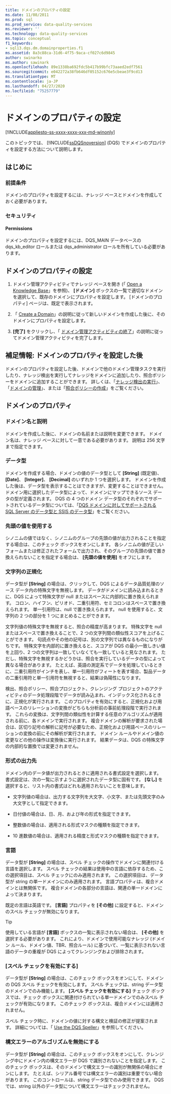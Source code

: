 ```yaml
---
title: ドメインのプロパティの設定
ms.date: 11/08/2011
ms.prod: sql
ms.prod_service: data-quality-services
ms.reviewer: ''
ms.technology: data-quality-services
ms.topic: conceptual
f1_keywords:
- sql13.dqs.dm.domainproperties.f1
ms.assetid: 8a3c88ca-31d6-4f75-9aca-cf027c6d9845
author: swinarko
ms.author: sawinark
ms.openlocfilehash: 89e1338ba692fdc5b417b99bfc73aaed2edf7561
ms.sourcegitcommit: e042272a38fb646df05152c676e5cbeae3f9cd13
ms.translationtype: MT
ms.contentlocale: ja-JP
ms.lasthandoff: 04/27/2020
ms.locfileid: "75257779"
---
```

# <a name="set-domain-properties"></a>ドメインのプロパティの設定

[!INCLUDE[appliesto-ss-xxxx-xxxx-xxx-md-winonly](../includes/appliesto-ss-xxxx-xxxx-xxx-md-winonly.md)]

  このトピックでは、 [!INCLUDE[ssDQSnoversion](../includes/ssdqsnoversion-md.md)] (DQS) でドメインのプロパティを設定する方法について説明します。  
  
##  <a name="before-you-begin"></a><a name="BeforeYouBegin"></a> はじめに  
  
###  <a name="prerequisites"></a><a name="Prerequisites"></a> 前提条件  
 ドメインのプロパティを設定するには、ナレッジ ベースとドメインを作成しておく必要があります。  
  
###  <a name="security"></a><a name="Security"></a> セキュリティ  
  
####  <a name="permissions"></a><a name="Permissions"></a> Permissions  
 ドメインのプロパティを設定するには、DQS_MAIN データベースの dqs_kb_editor ロールまたは dqs_administrator ロールを所有している必要があります。  
  
##  <a name="set-domain-properties"></a><a name="Set"></a>ドメインのプロパティの設定  
  
1.  ドメイン管理アクティビティでナレッジ ベースを開き (「 [Open a Knowledge Base](../data-quality-services/open-a-knowledge-base.md)」を参照)、 **[ドメイン]** ボックスの一覧で適切なドメインを選択して、既存のドメインにプロパティを設定します。 [ドメインのプロパティ] ページは、既定で表示されます。  
  
2.  「 [Create a Domain](../data-quality-services/create-a-domain.md)」の説明に従って新しいドメインを作成した後に、そのドメインにプロパティを設定します。  
  
3.  **[完了]** をクリックし、「 [ドメイン管理アクティビティの終了](https://msdn.microsoft.com/library/ab6505ad-3090-453b-bb01-58435e7fa7c0)」の説明に従ってドメイン管理アクティビティを完了します。  
  
##  <a name="follow-up-after-setting-domain-properties"></a><a name="FollowUp"></a>補足情報: ドメインのプロパティを設定した後  
 ドメインのプロパティを設定した後、ドメインで他のドメイン管理タスクを実行したり、ナレッジ検出を実行してナレッジをドメインに追加したり、照合ポリシーをドメインに追加することができます。 詳しくは、「[ナレッジ検出の実行](../data-quality-services/perform-knowledge-discovery.md)」、「[ドメインの管理](../data-quality-services/managing-a-domain.md)」、または「[照合ポリシーの作成](../data-quality-services/create-a-matching-policy.md)」をご覧ください。  
  
##  <a name="domain-properties"></a><a name="Properties"></a>ドメインのプロパティ  
  
###  <a name="domain-name-and-description"></a><a name="Name"></a>ドメイン名と説明  
 ドメインを作成した後に、ドメインの名前または説明を変更できます。 ドメイン名は、ナレッジ ベースに対して一意である必要があります。 説明は 256 文字まで指定できます。  
  
###  <a name="data-type"></a><a name="Type"></a> データ型  
 ドメインを作成する場合、ドメインの値のデータ型として **[String]** (既定値)、 **[Date]**、 **[Integer]**、 **[Decimal]** のいずれか 1 つを選択します。 ドメインを作成した後は、データ型を表示することはできますが、変更することはできません。 ドメイン用に選択したデータ型によって、ドメインにマップできるソース データの型が定義されます。 DQS の 4 つのドメイン データ型のそれぞれでサポートされているデータ型については、「[DQS ドメインに対してサポートされる SQL Server のデータ型と SSIS のデータ型](../data-quality-services/supported-sql-server-and-ssis-data-types-for-dqs-domains.md)」をご覧ください。  
  
###  <a name="use-leading-values"></a><a name="Leading"></a>先頭の値を使用する  
 シノニムの値ではなく、シノニムのグループの先頭の値が出力されることを指定する場合は、このチェック ボックスをオンにします。 各シノニムの値が正しいフォームまたは修正されたフォームで出力され、そのグループの先頭の値で置き換えられないことを指定する場合は、 **[先頭の値を使用]** をオフにします。  
  
###  <a name="normalize-string"></a><a name="Normalize"></a>文字列の正規化  
 データ型が **[String]** の場合は、クリックして、DQS によるデータ品質処理のソース データ内の特殊文字を無視します。 データがドメインに読み込まれるときに、DQS によって特殊文字が null またはスペースに内部的に置き換えられます。 コロン、ハイフン、ピリオド、二重引用符、セミコロンはスペースで置き換えられます。 単一引用符は、null で置き換えられます。 null を使用すると、文字列の 2 つの部分を 1 つにまとめることができます。  
  
 文字列値の特殊文字を無視すると、照合の精度が高まります。 特殊文字を null またはスペースで置き換えることで、2 つの文字列間の類似性スコアを上げることができます。 句読点やその他の記号は、別の文字列では異なるものになりがちです。 特殊文字を内部的に置き換えると、スコアが DQS の最小一致しきい値を上回り、2 つの文字列は一致していなくても一致していると見なされます。 ただし、特殊文字を無視するかどうかは、照合を実行しているデータの型によって異なる場合があります。 たとえば、英語の測定系でデータを処理しているときに、二重引用符がインチを表し、単一引用符がフィートを表す場合、製品データの二重引用符と単一引用符を無視すると、結果は偽陽性になります。  
  
 検出、照合ポリシー、照合プロジェクト、クレンジング プロジェクトのアクティビティのデータ処理段階でデータが読み込まれ、インデックス化されるときに、正規化が実行されます。 このプロパティを有効にすると、正規化および用語ベースのリレーションの変換がどちらも分析前の事前処理段階で実行されます。 これらの変換は、文字列間の類似性を計算する任意のアルゴリズムが適用される前に、各ドメインで実行されます。 複合ドメインの解析が要求された場合は、区切り記号の解析に記号が必要なため、正規化および用語ベースのリレーションの変換の前にその解析が実行されます。 ドメイン ルールやドメイン値の変更などの他の操作は変換後に実行されます。 結果データは、DQS の特殊文字の内部的な置換では変更されません。  
  
###  <a name="format-output-to"></a><a name="Format"></a>形式の出力先  
 ドメイン内のデータ値が出力されるときに適用される書式設定を選択します。 書式設定は、次の一覧に示すように選択されたデータ型に固有です。 **[なし]** を選択すると、リスト内の書式はどれも適用されないことを意味します。  
  
-   文字列値の場合は、出力する文字列を大文字、小文字、または先頭文字のみ大文字として指定できます。  
  
-   日付値の場合は、日、月、および年の形式を指定できます。  
  
-   整数値の場合は、適用される形式マスクの種類を指定できます。  
  
-   10 進数値の場合は、適用される精度と形式マスクの種類を指定できます。  
  
###  <a name="language"></a><a name="Language"></a>言語  
 データ型が **[String]** の場合は、スペル チェックの操作でドメインに関連付ける言語を選択します。 スペル チェックの結果は使用中の言語に依存するため、この選択項目は、スペル チェックにのみ適用されます。 この選択項目は、データ型が string の単一ドメインにのみ適用されます。 言語プロパティは、複合ドメインとは無関係です。 複合ドメインの各部分の言語は、関連の単一ドメインによって決まります。  
  
 既定の言語は英語です。 **[言語]** プロパティを **[その他]** に設定すると、ドメインのスペル チェックが無効になります。  
  
> [!TIP]  
>  使用している言語が **[言語]** ボックスの一覧に表示されない場合は、 **[その他]** を選択する必要があります。 これにより、ドメインで使用可能なナレッジ (ドメイン ルール、ドメイン値、TBR、照合ルール) に基づいて、一覧に表示されない言語のデータの重複が DQS によってクレンジングおよび排除されます。  
  
###  <a name="enable-speller"></a><a name="Speller"></a> [スペル チェックを有効にする]  
 データ型が **[String]** の場合は、このチェック ボックスをオンにして、ドメインの DQS スペル チェックを有効にします。 スペル チェックは、string データ型のドメインでのみ機能します。 **[スペル チェックを有効にする]** チェック ボックスでは、チェック ボックスに関連付けられている単一ドメインでのみスペル チェックが有効になります。 このチェック ボックスは、複合ドメインには適用されません。  
  
 スペル チェック時に、ドメインの値に対する構文と検証の修正が提案されます。 詳細については、「 [Use the DQS Speller](../data-quality-services/use-the-dqs-speller.md)」を参照してください。  
  
###  <a name="disable-syntax-error-algorithms"></a><a name="Syntax"></a>構文エラーのアルゴリズムを無効にする  
 データ型が **[String]** の場合は、このチェック ボックスをオンにして、クレンジング中にドメイン内の構文エラーが DQS で識別されないことを指定します。 このチェック ボックスは、そのドメインで構文エラーの識別が無関係の場合にオンにします。 たとえば、シリアル番号では構文エラーの識別は重要でない場合があります。 このコントロールは、string データ型でのみ使用できます。 DQS では、string 以外のデータ型について構文エラーはチェックされません。  
  
  
